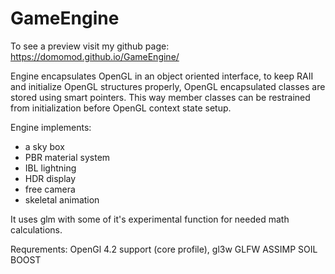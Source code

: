 # GameEngine

To see a preview visit my github page: https://domomod.github.io/GameEngine/

Engine encapsulates OpenGL in an object oriented interface, to keep RAII and initialize OpenGL structures properly, OpenGL encapsulated classes are stored using smart pointers. This way member classes can be restrained from initialization before OpenGL context state setup.

Engine implements:
- a sky box
- PBR material system
- IBL lightning
- HDR display
- free camera
- skeletal animation

It uses glm with some of it's experimental function for needed math calculations.

Requrements:
OpenGl 4.2 support (core profile),
gl3w
GLFW
ASSIMP
SOIL
BOOST

